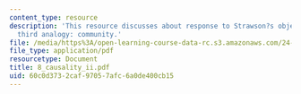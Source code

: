 ```yaml
---
content_type: resource
description: 'This resource discusses about response to Strawson?s objection and The
  third analogy: community.'
file: /media/https%3A/open-learning-course-data-rc.s3.amazonaws.com/24-201-topics-in-the-history-of-philosophy-kant-fall-2005/60c0d3732caf97057afc6a0de400cb15_8_causality_ii.pdf
file_type: application/pdf
resourcetype: Document
title: 8_causality_ii.pdf
uid: 60c0d373-2caf-9705-7afc-6a0de400cb15
---
```

